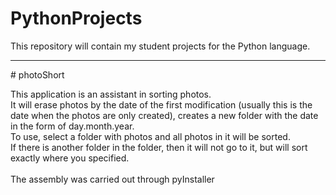 # PythonProjects

This repository will contain my student projects for the Python language.
<hr>
# photoShort

This application is an assistant in sorting photos.<br> It will erase photos by the date of the first modification (usually this is the date when the photos are only created), creates a new folder with the date in the form of day.month.year.<br> To use, select a folder with photos and all photos in it will be sorted.<br> If there is another folder in the folder, then it will not go to it, but will sort exactly where you specified.
<br><br>
The assembly was carried out through pyInstaller
